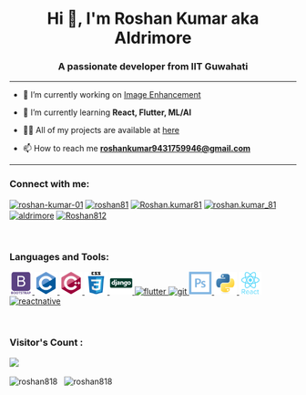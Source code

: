 <h1 align="center">Hi 👋, I'm Roshan Kumar aka Aldrimore</h1>
<h3 align="center">A passionate developer from IIT Guwahati</h3>

***

- 🔭 I’m currently working on [Image Enhancement]()

- 🌱 I’m currently learning **React, Flutter, ML/AI**

- 👨‍💻 All of my projects are available at [here](https://github.com/Roshan818)

- 📫 How to reach me **roshankumar9431759946@gmail.com**

***

<h3 align="left">Connect with me:</h3>
<p align="left">
<a href="https://www.linkedin.com/in/roshan-kumar-01/" target="blank"><img align="center" src="https://raw.githubusercontent.com/rahuldkjain/github-profile-readme-generator/master/src/images/icons/Social/linked-in-alt.svg" alt="roshan-kumar-01" height="30" width="40" /></a>
<a href="https://www.kaggle.com/roshan81" target="blank"><img align="center" src="https://raw.githubusercontent.com/rahuldkjain/github-profile-readme-generator/master/src/images/icons/Social/kaggle.svg" alt="roshan81" height="30" width="40" /></a>
<a href="https://www.facebook.com/Roshan.kumar81/" target="blank"><img align="center" src="https://raw.githubusercontent.com/rahuldkjain/github-profile-readme-generator/master/src/images/icons/Social/facebook.svg" alt="Roshan.kumar81" height="30" width="40" /></a>
<a href="https://www.instagram.com/roshan.kumar_81/" target="blank"><img align="center" src="https://raw.githubusercontent.com/rahuldkjain/github-profile-readme-generator/master/src/images/icons/Social/instagram.svg" alt="roshan.kumar_81" height="30" width="40" /></a>
<a href="https://www.codechef.com/users/aldrimore" target="blank"><img align="center" src="https://cdn.jsdelivr.net/npm/simple-icons@3.1.0/icons/codechef.svg" alt="aldrimore" height="30" width="40" /></a>
<a href="https://codeforces.com/profile/Roshan812" target="blank"><img align="center" src="https://cdn.jsdelivr.net/npm/simple-icons@3.0.1/icons/codeforces.svg" alt="Roshan812" height="30" width="40" /></a>
</p>

<br>

### <h3 align="left">Languages and Tools:</h3>
<p align="left"> <a href="https://getbootstrap.com" target="_blank"> <img src="https://raw.githubusercontent.com/devicons/devicon/master/icons/bootstrap/bootstrap-plain-wordmark.svg" alt="bootstrap" width="40" height="40"/> </a> 
<a href="https://www.cprogramming.com/" target="_blank"> <img src="https://raw.githubusercontent.com/devicons/devicon/master/icons/c/c-original.svg" alt="c" width="40" height="40"/> </a> 
<a href="https://www.w3schools.com/cpp/" target="_blank"> <img src="https://raw.githubusercontent.com/devicons/devicon/master/icons/cplusplus/cplusplus-original.svg" alt="cplusplus" width="40" height="40"/> </a> 
<a href="https://www.w3schools.com/css/" target="_blank"> <img src="https://raw.githubusercontent.com/devicons/devicon/master/icons/css3/css3-original-wordmark.svg" alt="css3" width="40" height="40"/> </a> 
<a href="https://www.djangoproject.com/" target="_blank"> <img src="https://raw.githubusercontent.com/devicons/devicon/master/icons/django/django-original.svg" alt="django" width="40" height="40"/> </a> 
<a href="https://flutter.dev" target="_blank"> <img src="https://www.vectorlogo.zone/logos/flutterio/flutterio-icon.svg" alt="flutter" width="40" height="40"/> </a> 
<a href="https://git-scm.com/" target="_blank"> <img src="https://www.vectorlogo.zone/logos/git-scm/git-scm-icon.svg" alt="git" width="40" height="40"/> </a> 
<a href="https://www.photoshop.com/en" target="_blank"> <img src="https://raw.githubusercontent.com/devicons/devicon/master/icons/photoshop/photoshop-line.svg" alt="photoshop" width="40" height="40"/> </a> 
<a href="https://www.python.org" target="_blank"> <img src="https://raw.githubusercontent.com/devicons/devicon/master/icons/python/python-original.svg" alt="python" width="40" height="40"/> </a> 
<a href="https://reactjs.org/" target="_blank"> <img src="https://raw.githubusercontent.com/devicons/devicon/master/icons/react/react-original-wordmark.svg" alt="react" width="40" height="40"/> </a> <a href="https://reactnative.dev/" target="_blank"> <img src="https://reactnative.dev/img/header_logo.svg" alt="reactnative" width="40" height="40"/> </a> 
 </p>
<br>
<p>
  
### Visitor's Count : 
  
  <img align =" left" src="https://profile-counter.glitch.me/Roshan818/count.svg"> 
</p>
<p>
<img src="https://github-readme-stats.vercel.app/api?username=Roshan818&show_icons=true&locale=en" alt="roshan818" /> &nbsp;
<img src="https://github-readme-stats.vercel.app/api/top-langs?username=Roshan818&show_icons=true&locale=en&layout=compact" alt="roshan818" />
</p>


  

  

<!--
**Roshan818/Roshan818** is a ✨ _special_ ✨ repository because its `README.md` (this file) appears on your GitHub profile.

Here are some ideas to get you started:

- 🔭 I’m currently working on ...
- 🌱 I’m currently learning ...
- 👯 I’m looking to collaborate on ...
- 🤔 I’m looking for help with ...
- 💬 Ask me about ...
- 📫 How to reach me: ...
- 😄 Pronouns: ...
- ⚡ Fun fact: ...
-->
